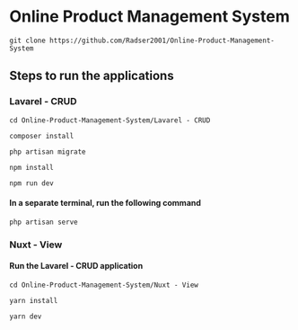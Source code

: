 # Online Product Management System

```
git clone https://github.com/Radser2001/Online-Product-Management-System
```
## Steps to run the applications

### Lavarel - CRUD

```
cd Online-Product-Management-System/Lavarel - CRUD
```

```
composer install
```

```
php artisan migrate
```

```
npm install
```
```
npm run dev
```
#### In a separate terminal, run the following command

```
php artisan serve
```

### Nuxt - View

#### Run the Lavarel - CRUD application

```
cd Online-Product-Management-System/Nuxt - View
```

```
yarn install
```

```
yarn dev
```

